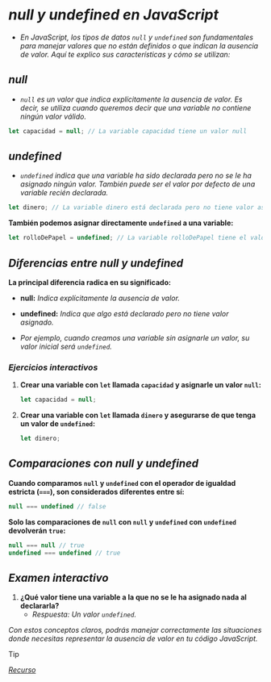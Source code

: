 <!-- Autor: Daniel Benjamin Perez Morales -->
<!-- GitHub: https://github.com/DanielPerezMoralesDev13 -->
<!-- Correo electrónico: danielperezdev@proton.me  -->

# ***null y undefined en JavaScript***

- *En JavaScript, los tipos de datos `null` y `undefined` son fundamentales para manejar valores que no están definidos o que indican la ausencia de valor. Aquí te explico sus características y cómo se utilizan:*

## ***null***

- *`null` es un valor que indica explícitamente la ausencia de valor. Es decir, se utiliza cuando queremos decir que una variable no contiene ningún valor válido.*

```javascript
let capacidad = null; // La variable capacidad tiene un valor null
```

## ***undefined***

- *`undefined` indica que una variable ha sido declarada pero no se le ha asignado ningún valor. También puede ser el valor por defecto de una variable recién declarada.*

```javascript
let dinero; // La variable dinero está declarada pero no tiene valor asignado, por lo que es undefined
```

**También podemos asignar directamente `undefined` a una variable:**

```javascript
let rolloDePapel = undefined; // La variable rolloDePapel tiene el valor undefined
```

## ***Diferencias entre null y undefined***

**La principal diferencia radica en su significado:**

- **null:** *Indica explícitamente la ausencia de valor.*
- **undefined:** *Indica que algo está declarado pero no tiene valor asignado.*

- *Por ejemplo, cuando creamos una variable sin asignarle un valor, su valor inicial será `undefined`.*

### ***Ejercicios interactivos***

1. **Crear una variable con `let` llamada `capacidad` y asignarle un valor `null`:**

   ```javascript
   let capacidad = null;
   ```

2. **Crear una variable con `let` llamada `dinero` y asegurarse de que tenga un valor de `undefined`:**

   ```javascript
   let dinero;
   ```

## ***Comparaciones con null y undefined***

**Cuando comparamos `null` y `undefined` con el operador de igualdad estricta (`===`), son considerados diferentes entre sí:**

```javascript
null === undefined // false
```

**Solo las comparaciones de `null` con `null` y `undefined` con `undefined` devolverán `true`:**

```javascript
null === null // true
undefined === undefined // true
```

## ***Examen interactivo***

1. **¿Qué valor tiene una variable a la que no se le ha asignado nada al declararla?**
   - *Respuesta: Un valor `undefined`.*

*Con estos conceptos claros, podrás manejar correctamente las situaciones donde necesitas representar la ausencia de valor en tu código JavaScript.*

> [!TIP]
> *[Recurso](https://www.aprendejavascript.dev/clase/introduccion/null-y-undefined "https://www.aprendejavascript.dev/clase/introduccion/null-y-undefined")*
